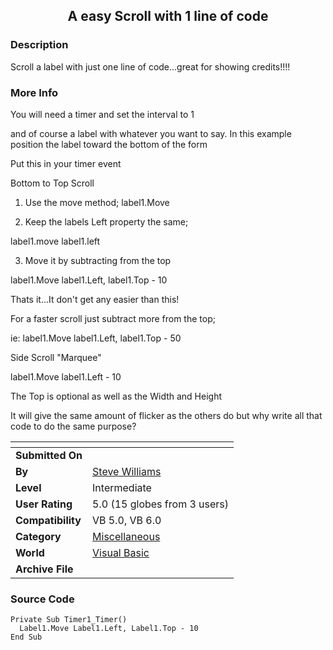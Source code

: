 ﻿<div align="center">

## A easy Scroll with 1 line of code


</div>

### Description

Scroll a label with just one line of code...great for showing credits!!!!
 
### More Info
 
You will need a timer and set the interval to 1

and of course a label with whatever you want to say. In this example position the label toward the bottom of the form

Put this in your timer event

Bottom to Top Scroll

1) Use the move method; label1.Move

2) Keep the labels Left property the same;

label1.move label1.left

3) Move it by subtracting from the top

label1.Move label1.Left, label1.Top - 10

Thats it...It don't get any easier than this!

For a faster scroll just subtract more from the top;

ie: label1.Move label1.Left, label1.Top - 50

Side Scroll "Marquee"

label1.Move label1.Left - 10

The Top is optional as well as the Width and Height

It will give the same amount of flicker as the others do but why write all that code to do the same purpose?


<span>             |<span>
---                |---
**Submitted On**   |
**By**             |[Steve Williams](https://github.com/Planet-Source-Code/PSCIndex/blob/master/ByAuthor/steve-williams.md)
**Level**          |Intermediate
**User Rating**    |5.0 (15 globes from 3 users)
**Compatibility**  |VB 5\.0, VB 6\.0
**Category**       |[Miscellaneous](https://github.com/Planet-Source-Code/PSCIndex/blob/master/ByCategory/miscellaneous__1-1.md)
**World**          |[Visual Basic](https://github.com/Planet-Source-Code/PSCIndex/blob/master/ByWorld/visual-basic.md)
**Archive File**   |[](https://github.com/Planet-Source-Code/steve-williams-a-easy-scroll-with-1-line-of-code__1-6287/archive/master.zip)





### Source Code

```
Private Sub Timer1_Timer()
  Label1.Move Label1.Left, Label1.Top - 10
End Sub
```

